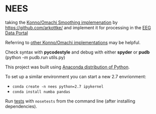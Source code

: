 # NEES
taking the [Konno/Omachi Smoothing implemenation](http://www.eq.db.shibaura-it.ac.jp/papers/Konno&Ohmachi1998.pdf) by https://github.com/arkottke/ and implement it for processing in the [EEG Data Portal](http://nees.ucsb.edu/data-portal)

Referring to [other Konno/Omachi implementations](https://github.com/jsh9/fast-konno-ohmachi) may be helpful.

Check syntax with **pycodestyle** and debug with either **spyder** or **pudb** (python -m pudb.run utils.py)

This project was built using [Anaconda distribution of Python](https://www.anaconda.com/download/).

To set up a similar environment you can start a new 2.7 envrionment:
 - `conda create -n nees python=2.7 ipykernel`
 - `conda install numba pandas`


Run [tests](https://nose.readthedocs.io/en/latest/index.html)  with `nosetests` from the command line (after installing dependencies).
